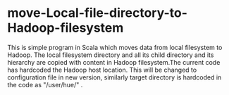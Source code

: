 # move-Local-file-directory-to-Hadoop-filesystem
This is simple program in Scala which moves data from local filesystem to Hadoop. The local filesystem directory and all its child directory and its hierarchy are copied with content in Hadoop filesystem.The current code has hardcoded the Hadoop host location. This will be changed to configuration file in new version, similarly target directory is hardcoded in the code as "/user/hue/" .

